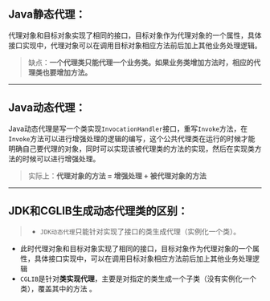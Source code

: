 ## Java静态代理：
代理对象和目标对象实现了相同的接口，目标对象作为代理对象的一个属性，具体接口实现中，代理对象可以在调用目标对象相应方法前后加上其他业务处理逻辑。

>缺点：**一个代理类只能代理一个业务类。如果业务类增加方法时，相应的代理类也要增加方法。**

--------------------------------------------------------------------------------

## Java动态代理：

Java动态代理是写一个类实现`InvocationHandler`接口，重写`Invoke`方法，在`Invoke`方法可以进行增强处理的逻辑的编写，这个公共代理类在运行的时候才能明确自己要代理的对象，同时可以实现该被代理类的方法的实现，然后在实现类方法的时候可以进行增强处理。

>实际上：**代理对象的方法 = 增强处理 + 被代理对象的方法**

--------------------------------------------------------------------------------

## JDK和CGLIB生成动态代理类的区别：
>+ `JDK动态代理`只能针对实现了接口的类生成代理（实例化一个类）。
  + 此时代理对象和目标对象实现了相同的接口，目标对象作为代理对象的一个属性，具体接口实现中，可以在调用目标对象相应方法前后加上其他业务处理逻辑
+ `CGLIB`是针对**类实现代理**，主要是对指定的类生成一个子类（没有实例化一个类），覆盖其中的方法 。